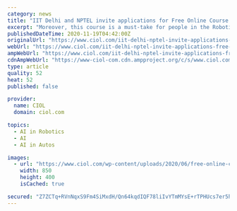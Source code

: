 ```yaml
---
category: news
title: "IIT Delhi and NPTEL invite applications for Free Online Course on Artificial Intelligence"
excerpt: "Moreover, this course is a must-take for people in the Robotics Industry, Neuroscientists ... His primary research interest explores several threads in artificial intelligence, including scaling probabilistic planning algorithms, large-scale information ..."
publishedDateTime: 2020-11-19T04:42:00Z
originalUrl: "https://www.ciol.com/iit-delhi-nptel-invite-applications-free-online-course-artificial-intelligence/"
webUrl: "https://www.ciol.com/iit-delhi-nptel-invite-applications-free-online-course-artificial-intelligence/"
ampWebUrl: "https://www.ciol.com/iit-delhi-nptel-invite-applications-free-online-course-artificial-intelligence/amp/"
cdnAmpWebUrl: "https://www-ciol-com.cdn.ampproject.org/c/s/www.ciol.com/iit-delhi-nptel-invite-applications-free-online-course-artificial-intelligence/amp/"
type: article
quality: 52
heat: 52
published: false

provider:
  name: CIOL
  domain: ciol.com

topics:
  - AI in Robotics
  - AI
  - AI in Autos

images:
  - url: "https://www.ciol.com/wp-content/uploads/2020/06/free-online-courses.jpg"
    width: 850
    height: 400
    isCached: true

secured: "Z7ZCTq+RVnNqxS9Fm4SiMxdH/Qn64kqdIQF78liIvYTmMYsE+rTPHUcs7er5hiFuvzqUf0eri2uwOT6TBYECNzjXh+wcrXBBMxt2igF32s/Rz2NFzdJnEoKaR8Y87FQg5FTp5fi6HHLVgEf71mpQiM2XsRvsoGzC/jlINbe6oeJKuv3eWmHXPl5Ybxcna6lYKkpcEi7UWGCAOq6sYLFiYjiY0u5FP4I1GS+7Eg+z+1qT/ram9P/rO2X2j0QmPfirwjmaA8I47nx8T4nbGGn7tAjzQkt73GoRu6dSXBRLyGglpxyexA2eORSa1bqo8Ch2jacsLfqWmP23nS6rTw4Y8YUpWoxIDW9UtB5W0k/CiKE=;67N21QTQHoIEXYSX6HzxPg=="
---
```



